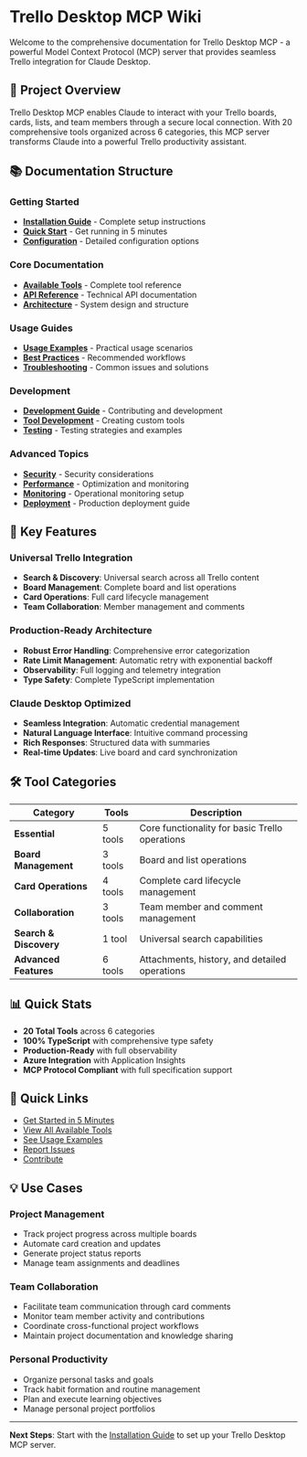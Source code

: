 # Trello Desktop MCP Wiki

Welcome to the comprehensive documentation for Trello Desktop MCP - a powerful Model Context Protocol (MCP) server that provides seamless Trello integration for Claude Desktop.

## 🎯 Project Overview

Trello Desktop MCP enables Claude to interact with your Trello boards, cards, lists, and team members through a secure local connection. With 20 comprehensive tools organized across 6 categories, this MCP server transforms Claude into a powerful Trello productivity assistant.

## 📚 Documentation Structure

### Getting Started
- **[Installation Guide](Installation-Guide)** - Complete setup instructions
- **[Quick Start](Quick-Start)** - Get running in 5 minutes
- **[Configuration](Configuration)** - Detailed configuration options

### Core Documentation
- **[Available Tools](Available-Tools)** - Complete tool reference
- **[API Reference](API-Reference)** - Technical API documentation
- **[Architecture](Architecture)** - System design and structure

### Usage Guides
- **[Usage Examples](Usage-Examples)** - Practical usage scenarios
- **[Best Practices](Best-Practices)** - Recommended workflows
- **[Troubleshooting](Troubleshooting)** - Common issues and solutions

### Development
- **[Development Guide](Development-Guide)** - Contributing and development
- **[Tool Development](Tool-Development)** - Creating custom tools
- **[Testing](Testing)** - Testing strategies and examples

### Advanced Topics
- **[Security](Security)** - Security considerations
- **[Performance](Performance)** - Optimization and monitoring
- **[Monitoring](Monitoring)** - Operational monitoring setup
- **[Deployment](Deployment)** - Production deployment guide

## 🚀 Key Features

### Universal Trello Integration
- **Search & Discovery**: Universal search across all Trello content
- **Board Management**: Complete board and list operations
- **Card Operations**: Full card lifecycle management
- **Team Collaboration**: Member management and comments

### Production-Ready Architecture
- **Robust Error Handling**: Comprehensive error categorization
- **Rate Limit Management**: Automatic retry with exponential backoff
- **Observability**: Full logging and telemetry integration
- **Type Safety**: Complete TypeScript implementation

### Claude Desktop Optimized
- **Seamless Integration**: Automatic credential management
- **Natural Language Interface**: Intuitive command processing
- **Rich Responses**: Structured data with summaries
- **Real-time Updates**: Live board and card synchronization

## 🛠️ Tool Categories

| Category | Tools | Description |
|----------|-------|-------------|
| **Essential** | 5 tools | Core functionality for basic Trello operations |
| **Board Management** | 3 tools | Board and list operations |
| **Card Operations** | 4 tools | Complete card lifecycle management |
| **Collaboration** | 3 tools | Team member and comment management |
| **Search & Discovery** | 1 tool | Universal search capabilities |
| **Advanced Features** | 6 tools | Attachments, history, and detailed operations |

## 📊 Quick Stats

- **20 Total Tools** across 6 categories
- **100% TypeScript** with comprehensive type safety
- **Production-Ready** with full observability
- **Azure Integration** with Application Insights
- **MCP Protocol Compliant** with full specification support

## 🔗 Quick Links

- [Get Started in 5 Minutes](Quick-Start)
- [View All Available Tools](Available-Tools)
- [See Usage Examples](Usage-Examples)
- [Report Issues](https://github.com/yourusername/trello-desktop-mcp/issues)
- [Contribute](Development-Guide)

## 💡 Use Cases

### Project Management
- Track project progress across multiple boards
- Automate card creation and updates
- Generate project status reports
- Manage team assignments and deadlines

### Team Collaboration
- Facilitate team communication through card comments
- Monitor team member activity and contributions
- Coordinate cross-functional project workflows
- Maintain project documentation and knowledge sharing

### Personal Productivity
- Organize personal tasks and goals
- Track habit formation and routine management
- Plan and execute learning objectives
- Manage personal project portfolios

---

**Next Steps**: Start with the [Installation Guide](Installation-Guide) to set up your Trello Desktop MCP server.